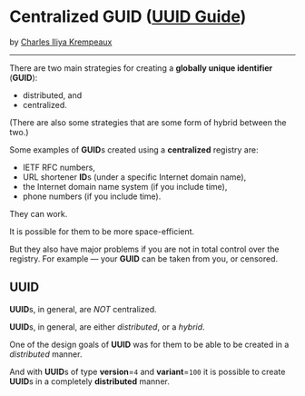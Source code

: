 # Centralized GUID ([UUID Guide](../../README.md))

by [Charles Iliya Krempeaux](http://changelog.ca/)

---

There are two main strategies for creating a **globally unique identifier** (**GUID**):

* distributed, and
* centralized.

(There are also some strategies that are some form of hybrid between the two.)

Some examples of **GUID**s created using a **centralized** registry are:

* IETF RFC numbers,
* URL shortener **ID**s (under a specific Internet domain name),
* the Internet domain name system (if you include time),
* phone numbers (if you include time).

They can work.

It is possible for them to be more space-efficient.

But they also have major problems if you are not in total control over the registry.
For example — your **GUID** can be taken from you, or censored.

## UUID

**UUID**s, in general, are _NOT_ centralized.

**UUID**s, in general, are either _distributed_, or a _hybrid_.

One of the design goals of **UUID** was for them to be able to be created in a _distributed_ manner.

And with **UUID**s of type **version**=`4` and **variant**=`100` it is possible to create **UUID**s in a completely **distributed** manner.
